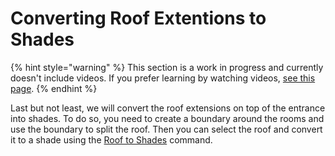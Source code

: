 # Converting Roof Extentions to Shades

{% hint style="warning" %}
This section is a work in progress and currently doesn't include videos. If you prefer learning by watching videos, [see this page](../../../model-editor/getting-started.md).
{% endhint %}

Last but not least, we will convert the roof extensions on top of the entrance into shades. To do so, you need to create a boundary around the rooms and use the boundary to split the roof. Then you can select the roof and convert it to a shade using the [Roof to Shades](../../../model-editor/commands/me_roof_to_shade.md) command.
